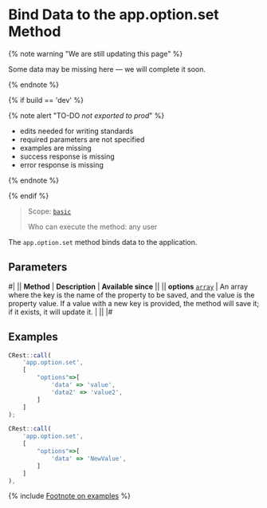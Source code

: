# Bind Data to the app.option.set Method

{% note warning "We are still updating this page" %}

Some data may be missing here — we will complete it soon.

{% endnote %}

{% if build == 'dev' %}

{% note alert "TO-DO _not exported to prod_" %}

- edits needed for writing standards
- required parameters are not specified
- examples are missing
- success response is missing
- error response is missing

{% endnote %}

{% endif %}

> Scope: [`basic`](../../scopes/permissions.md)
>
> Who can execute the method: any user

The `app.option.set` method binds data to the application.

## Parameters

#|
|| **Method** | **Description** | **Available since** ||
|| **options**
[`array`](../../data-types.md) | An array where the key is the name of the property to be saved, and the value is the property value. If a value with a new key is provided, the method will save it; if it exists, it will update it. | ||
|#

## Examples

```js
CRest::call(
    'app.option.set',
    [
        "options"=>[
            'data' => 'value',
            'data2' => 'value2',
        ]
    ]
);
```

```js
CRest::call(
    'app.option.set',
    [
        "options"=>[
            'data' => 'NewValue',
        ]
    ]
),
```

{% include [Footnote on examples](../../../_includes/examples.md) %}